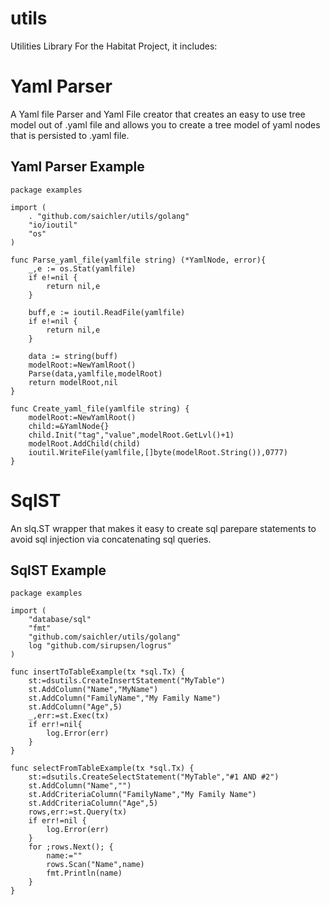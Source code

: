 # utils
Utilities Library For the Habitat Project, it includes:

# Yaml Parser

A Yaml file Parser and Yaml File creator that creates an easy to use tree model out of .yaml file and allows you to create a tree model of yaml nodes that is persisted to .yaml file.

## Yaml Parser Example

    package examples
    
    import (
    	. "github.com/saichler/utils/golang"
    	"io/ioutil"
    	"os"
    )

    func Parse_yaml_file(yamlfile string) (*YamlNode, error){
        _,e := os.Stat(yamlfile)
        if e!=nil {
            return nil,e
        }

        buff,e := ioutil.ReadFile(yamlfile)
        if e!=nil {
            return nil,e
        }

        data := string(buff)
        modelRoot:=NewYamlRoot()
        Parse(data,yamlfile,modelRoot)
        return modelRoot,nil
    }

    func Create_yaml_file(yamlfile string) {
        modelRoot:=NewYamlRoot()
        child:=&YamlNode{}
        child.Init("tag","value",modelRoot.GetLvl()+1)
        modelRoot.AddChild(child)
        ioutil.WriteFile(yamlfile,[]byte(modelRoot.String()),0777)
    }

# SqlST

An slq.ST wrapper that makes it easy to create sql parepare statements to avoid sql injection via concatenating sql queries.

## SqlST Example

    package examples

    import (
        "database/sql"
        "fmt"
        "github.com/saichler/utils/golang"
        log "github.com/sirupsen/logrus"
    )

    func insertToTableExample(tx *sql.Tx) {
        st:=dsutils.CreateInsertStatement("MyTable")
        st.AddColumn("Name","MyName")
        st.AddColumn("FamilyName","My Family Name")
        st.AddColumn("Age",5)
        _,err:=st.Exec(tx)
        if err!=nil{
            log.Error(err)
        }
    }

    func selectFromTableExample(tx *sql.Tx) {
        st:=dsutils.CreateSelectStatement("MyTable","#1 AND #2")
        st.AddColumn("Name","")
        st.AddCriteriaColumn("FamilyName","My Family Name")
        st.AddCriteriaColumn("Age",5)
        rows,err:=st.Query(tx)
        if err!=nil {
            log.Error(err)
        }
        for ;rows.Next(); {
            name:=""
            rows.Scan("Name",name)
            fmt.Println(name)
        }
    }



